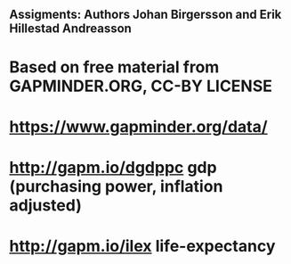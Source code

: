## Assigments: Authors Johan Birgersson and Erik Hillestad Andreasson

# Based on free material from GAPMINDER.ORG, CC-BY LICENSE
# https://www.gapminder.org/data/
# http://gapm.io/dgdppc gdp (purchasing power, inflation adjusted)

# http://gapm.io/ilex life-expectancy
